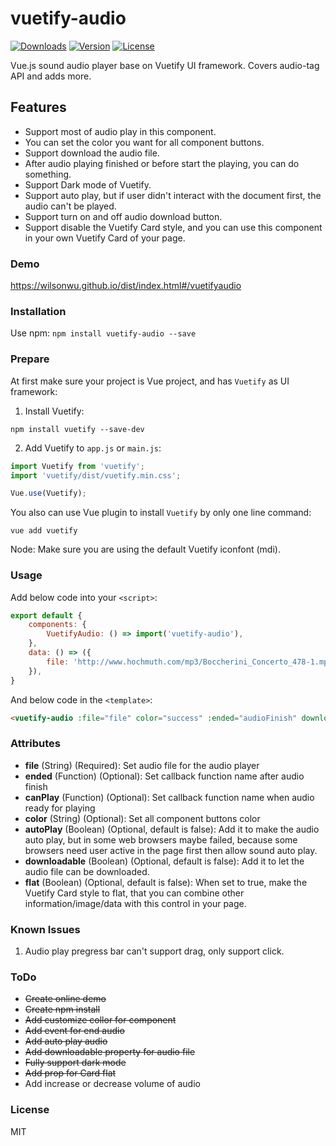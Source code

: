 # vuetify-audio
<a href="https://www.npmjs.com/package/vuetify-audio"><img src="https://img.shields.io/npm/dt/vuetify-audio.svg" alt="Downloads"></a>
<a href="https://www.npmjs.com/package/vuetify-audio"><img src="https://img.shields.io/npm/v/vuetify-audio.svg" alt="Version"></a>
<a href="https://www.npmjs.com/package/vuetify-audio"><img src="https://img.shields.io/npm/l/vuetify-audio.svg" alt="License"></a>

Vue.js sound audio player base on Vuetify UI framework. Covers audio-tag API and adds more.

## Features
- Support most of audio play in this component.
- You can set the color you want for all component buttons.
- Support download the audio file.
- After audio playing finished or before start the playing, you can do something.
- Support Dark mode of Vuetify.
- Support auto play, but if user didn't interact with the document first, the audio can't be played.
- Support turn on and off audio download button.
- Support disable the Vuetify Card style, and you can use this component in your own Vuetify Card of your page.

### Demo

https://wilsonwu.github.io/dist/index.html#/vuetifyaudio

### Installation

Use npm: ```npm install vuetify-audio --save```

### Prepare
At first make sure your project is Vue project, and has ```Vuetify``` as UI framework:
1. Install Vuetify:
```
npm install vuetify --save-dev
```
2. Add Vuetify to ```app.js``` or ```main.js```:
```js
import Vuetify from 'vuetify';
import 'vuetify/dist/vuetify.min.css';

Vue.use(Vuetify);
```

You also can use Vue plugin to install ```Vuetify``` by only one line command:
```
vue add vuetify
```

Node: Make sure you are using the default Vuetify iconfont (mdi).

### Usage
Add below code into your ```<script>```:
```js
export default {
    components: {
        VuetifyAudio: () => import('vuetify-audio'),
    },
    data: () => ({
        file: 'http://www.hochmuth.com/mp3/Boccherini_Concerto_478-1.mp3',
    }),
}

```

And below code in the ```<template>```:
```html
<vuetify-audio :file="file" color="success" :ended="audioFinish" downloadable></vuetify-audio>
```


### Attributes

 - **file** (String) (Required): Set audio file for the audio player
 - **ended** (Function) (Optional): Set callback function name after audio finish
 - **canPlay** (Function) (Optional): Set callback function name when audio ready for playing
 - **color** (String) (Optional): Set all component buttons color
 - **autoPlay** (Boolean) (Optional, default is false): Add it to make the audio auto play, but in some web browsers maybe failed, because some browsers need user active in the page first then allow sound auto play.
 - **downloadable** (Boolean) (Optional, default is false): Add it to let the audio file can be downloaded.
 - **flat** (Boolean) (Optional, default is false): When set to true, make the Vuetify Card style to flat, that you can combine other information/image/data with this control in your page.

### Known Issues
1. Audio play pregress bar can't support drag, only support click.

### ToDo

 - ~~Create online demo~~
 - ~~Create npm install~~
 - ~~Add customize collor for component~~
 - ~~Add event for end audio~~
 - ~~Add auto play audio~~
 - ~~Add downloadable property for audio file~~
 - ~~Fully support dark mode~~
 - ~~Add prop for Card flat~~
 - Add increase or decrease volume of audio
 
### License

MIT
